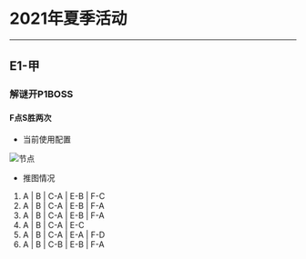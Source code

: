 # 2021年夏季活动

---

## E1-甲

### 解谜开P1BOSS

#### F点S胜两次

- 当前使用配置

![节点](./记录相关图片/E1-P1.png)

- 推图情况

1. A | B | C-A | E-B | F-C
2. A | B | C-A | E-B | F-A
3. A | B | C-A | E-B | F-A
4. A | B | C-A | E-C
5. A | B | C-A | E-A | F-D
6. A | B | C-B | E-B | F-A 